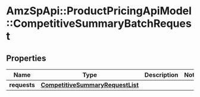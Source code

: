 # AmzSpApi::ProductPricingApiModel::CompetitiveSummaryBatchRequest

## Properties
Name | Type | Description | Notes
------------ | ------------- | ------------- | -------------
**requests** | [**CompetitiveSummaryRequestList**](CompetitiveSummaryRequestList.md) |  | 

